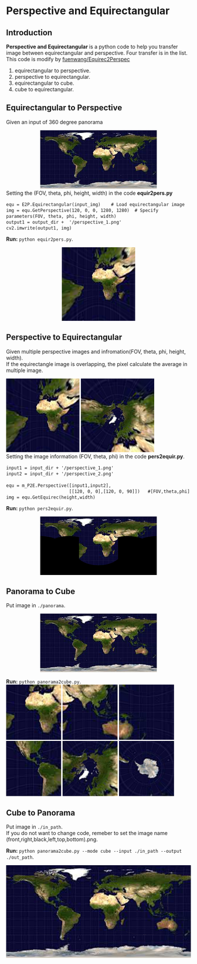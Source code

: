 # Perspective and Equirectangular
## Introduction
<strong> Perspective and Equirectangular </strong> is a python code to help you transfer image between equirectangular and perspective. Four transfer is in the list.
This code is modify by [fuenwang/Equirec2Perspec](https://github.com/fuenwang/Equirec2Perspec)


1.  equirectangular to perspective.
2.  perspective to equirectangular. 
3.  equirectangular to cube.  
4.  cube to equirectangular.

## Equirectangular to Perspective
Given an input of 360 degree panorama
<center><img src="panorama/world_map.jpeg"></center>
Setting the (FOV, theta, phi, height, width) in the code <strong>equir2pers.py</strong>

```
equ = E2P.Equirectangular(input_img)    # Load equirectangular image
img = equ.GetPerspective(120, 0, 0, 1280, 1280)  # Specify parameters(FOV, theta, phi, height, width)
output1 = output_dir +  '/perspective_1.png'
cv2.imwrite(output1, img)
```
**Run:**  ```python equir2pers.py```.

<center><img width="200" height="200" src="example/perspective/perspective_1.png"></center>

## Perspective to Equirectangular
Given multiple perspective images and infromation(FOV, theta, phi, height, width).  
If the equirectangle image is overlapping, the pixel calculate the average in multiple image.

<img width="200" height="200" src="example/perspective/perspective_1.png"> <img width="200" height="200" src="example/perspective/perspective_2.png">  
Setting the image information (FOV, theta, phi) in the code <strong>pers2equir.py</strong>.

```
input1 = input_dir + '/perspective_1.png'
input2 = input_dir + '/perspective_2.png'

equ = m_P2E.Perspective([input1,input2],
                        [[120, 0, 0],[120, 0, 90]])   #[FOV,theta,phi]
img = equ.GetEquirec(height,width)
```
**Run:**  ```python pers2equir.py```.
<center><img width="318" height="159" src="example/equirectangle/output.png"></center>

## Panorama to Cube
Put image in `./panorama`.   
<center><img src="panorama/world_map.jpeg"></center>

**Run:**  ```python panorama2cube.py```.   
<img width="150" height="150" src="output/00/front.png"> <img width="150" height="150" src="output/00/right.png"> <img width="150" height="150" src="output/00/back.png">  
<img width="150" height="150" src="output/00/left.png"> <img width="150" height="150" src="output/00/top.png"> <img width="150" height="150" src="output/00/bottom.png">

## Cube to Panorama
Put image in `./in_path`.  
If you do not want to change code, remeber to set the image name (front,right,black,left,top,bottom).png. 

**Run:**  ```python panorama2cube.py --mode cube --input ./in_path --output ./out_path```.

<center><img src="output/output.png"></center>




